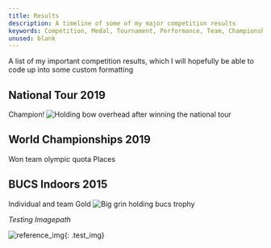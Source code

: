 ```yaml
---
title: Results
description: A timeline of some of my major competition results
keywords: Competition, Medal, Tournament, Performance, Team, Championships
unused: blank
---
```


A list of my important competition results, which I will hopefully be able to code up into some custom formatting

## National Tour 2019
Champion!
![Holding bow overhead after winning the national tour]()

## World Championships 2019
Won team olympic quota Places

## BUCS Indoors 2015
Individual and team Gold
![Big grin holding bucs trophy]()

*Testing Imagepath*

![reference_img](../static/img/src/2020-Back2Back-Finals.jpg){: .test_img}
<!-- may make more sense to store this information as eg json or yaml, then build the results page with its own view function -->
